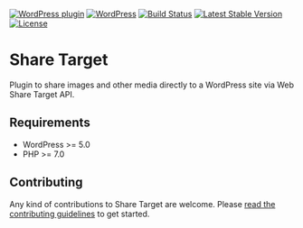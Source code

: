 [![WordPress plugin](https://img.shields.io/wordpress/plugin/v/share-target.svg?maxAge=2592000)](https://wordpress.org/plugins/share-target/)
[![WordPress](https://img.shields.io/wordpress/v/share-target.svg?maxAge=2592000)](https://wordpress.org/plugins/share-target/)
[![Build Status](https://api.travis-ci.org/felix-arntz/wp-share-target.png?branch=master)](https://travis-ci.org/felix-arntz/wp-share-target)
[![Latest Stable Version](https://poser.pugx.org/felix-arntz/wp-share-target/version)](https://packagist.org/packages/felix-arntz/wp-share-target)
[![License](https://poser.pugx.org/felix-arntz/wp-share-target/license)](https://packagist.org/packages/felix-arntz/wp-share-target)

# Share Target

Plugin to share images and other media directly to a WordPress site via Web Share Target API.

## Requirements

* WordPress >= 5.0
* PHP >= 7.0

## Contributing

Any kind of contributions to Share Target are welcome. Please [read the contributing guidelines](https://github.com/felix-arntz/wp-share-target/blob/master/CONTRIBUTING.md) to get started.
